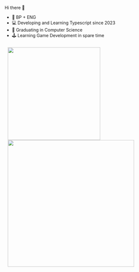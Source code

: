 Hi there 👋

<ul>
  <li> 🎴 BP + ENG </li>
  <li> 💻 Developing and Learning Typescript since 2023 </li>
  <li> 👻 Graduating in Computer Science </li>
  <li> 🕹️ Learning Game Development in spare time </li>
</ul>

<div style="padding: 10px">
  <img align="center" width=300 src="https://github-readme-stats.vercel.app/api?username=YuriLFS&show_icons=true&theme=midnight-purple&hide_rank=true" /> 
  <img align="center" width=410 src="https://github-readme-stats.vercel.app/api/top-langs/?username=YuriLFS&theme=midnight-purple&layout=compact" />
</div>
